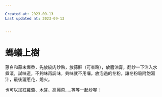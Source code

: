 ```yaml
---

Created at: 2023-09-13
Last updated at: 2023-09-13


---
```


# 螞蟻上樹


蔥白和蒜末爆香，先放絞肉炒熟，放蒜酥（可省略），放醬油膏，翻炒一下注入水煮滾，試味道，不夠味再調味，夠味就不用囉。放泡過的冬粉，讓冬粉吸附飽湯汁，最後灑蔥花，熄火。

也可以加紅蘿蔔、木耳、高麗菜…..等等一起炒喔！


